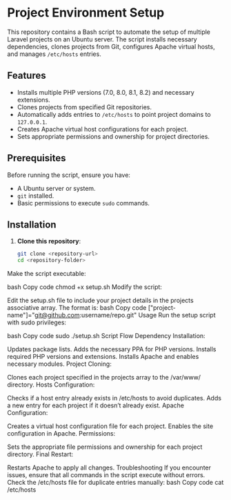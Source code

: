 # Project Environment Setup

This repository contains a Bash script to automate the setup of multiple Laravel projects on an Ubuntu server. The script installs necessary dependencies, clones projects from Git, configures Apache virtual hosts, and manages `/etc/hosts` entries.

## Features

- Installs multiple PHP versions (7.0, 8.0, 8.1, 8.2) and necessary extensions.
- Clones projects from specified Git repositories.
- Automatically adds entries to `/etc/hosts` to point project domains to `127.0.0.1`.
- Creates Apache virtual host configurations for each project.
- Sets appropriate permissions and ownership for project directories.

## Prerequisites

Before running the script, ensure you have:

- A Ubuntu server or system.
- `git` installed.
- Basic permissions to execute `sudo` commands.

## Installation

1. **Clone this repository**:
   ```bash
   git clone <repository-url>
   cd <repository-folder>
Make the script executable:

bash
Copy code
chmod +x setup.sh
Modify the script:

Edit the setup.sh file to include your project details in the projects associative array. The format is:
bash
Copy code
["project-name"]="git@github.com:username/repo.git"
Usage
Run the setup script with sudo privileges:

bash
Copy code
sudo ./setup.sh
Script Flow
Dependency Installation:

Updates package lists.
Adds the necessary PPA for PHP versions.
Installs required PHP versions and extensions.
Installs Apache and enables necessary modules.
Project Cloning:

Clones each project specified in the projects array to the /var/www/ directory.
Hosts Configuration:

Checks if a host entry already exists in /etc/hosts to avoid duplicates.
Adds a new entry for each project if it doesn’t already exist.
Apache Configuration:

Creates a virtual host configuration file for each project.
Enables the site configuration in Apache.
Permissions:

Sets the appropriate file permissions and ownership for each project directory.
Final Restart:

Restarts Apache to apply all changes.
Troubleshooting
If you encounter issues, ensure that all commands in the script execute without errors.
Check the /etc/hosts file for duplicate entries manually:
bash
Copy code
cat /etc/hosts
